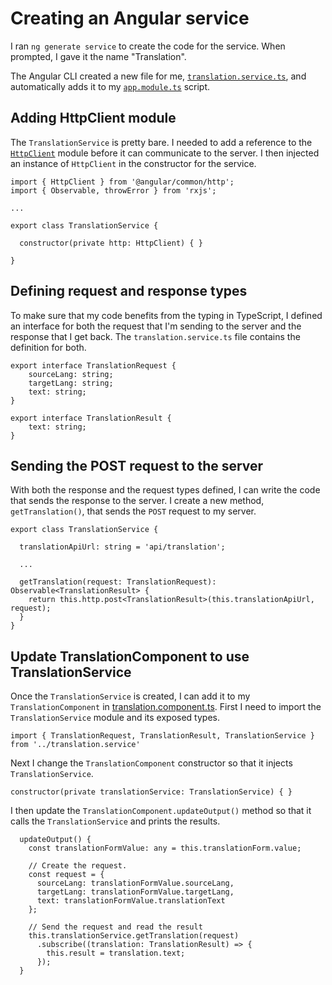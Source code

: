 # Creating an Angular service

I ran `ng generate service` to create the code for the service. When
prompted, I gave it the name "Translation".

The Angular CLI created a new file for me,
[`translation.service.ts`](../project/ng-src/src/app/translation.service.ts),
and automatically adds it to my
[`app.module.ts`](../project/ng-src/src/app/app.module.ts)
script.

## Adding HttpClient module

The `TranslationService` is pretty bare. I needed to add a reference to the
[`HttpClient`](https://angular.io/guide/http) module before it can communicate
to the server. I then injected an instance of `HttpClient` in the constructor
for the service.

```
import { HttpClient } from '@angular/common/http';
import { Observable, throwError } from 'rxjs';

...

export class TranslationService {

  constructor(private http: HttpClient) { }

}
```

## Defining request and response types

To make sure that my code benefits from the typing in TypeScript,
I defined an interface for both the request that I'm sending to the server
and the response that I get back. The `translation.service.ts` file contains
the definition for both.

```
export interface TranslationRequest {
    sourceLang: string;
    targetLang: string;
    text: string;
}

export interface TranslationResult {
    text: string;
}
```

## Sending the POST request to the server

With both the response and the request types defined, I can write the
code that sends the response to the server. I create a new method,
`getTranslation()`, that sends the `POST` request to my server.


```
export class TranslationService {

  translationApiUrl: string = 'api/translation';

  ...

  getTranslation(request: TranslationRequest): Observable<TranslationResult> {
    return this.http.post<TranslationResult>(this.translationApiUrl, request);
  }
}
```

## Update TranslationComponent to use TranslationService

Once the `TranslationService` is created, I can add it to my
`TranslationComponent` in
[translation.component.ts](../project/ng-src/src/app/translation/translation.component.ts). First I need to import the `TranslationService` module and
its exposed types.


```
import { TranslationRequest, TranslationResult, TranslationService } from '../translation.service'
```

Next I change the `TranslationComponent` constructor so that it injects
`TranslationService`.

```
constructor(private translationService: TranslationService) { }
```

I then update the `TranslationComponent.updateOutput()` method so that
it calls the `TranslationService` and prints the results.

```
  updateOutput() {
    const translationFormValue: any = this.translationForm.value;

    // Create the request.
    const request = {
      sourceLang: translationFormValue.sourceLang,
      targetLang: translationFormValue.targetLang,
      text: translationFormValue.translationText
    };

    // Send the request and read the result
    this.translationService.getTranslation(request)
      .subscribe((translation: TranslationResult) => {
        this.result = translation.text;
      });
  }
```
